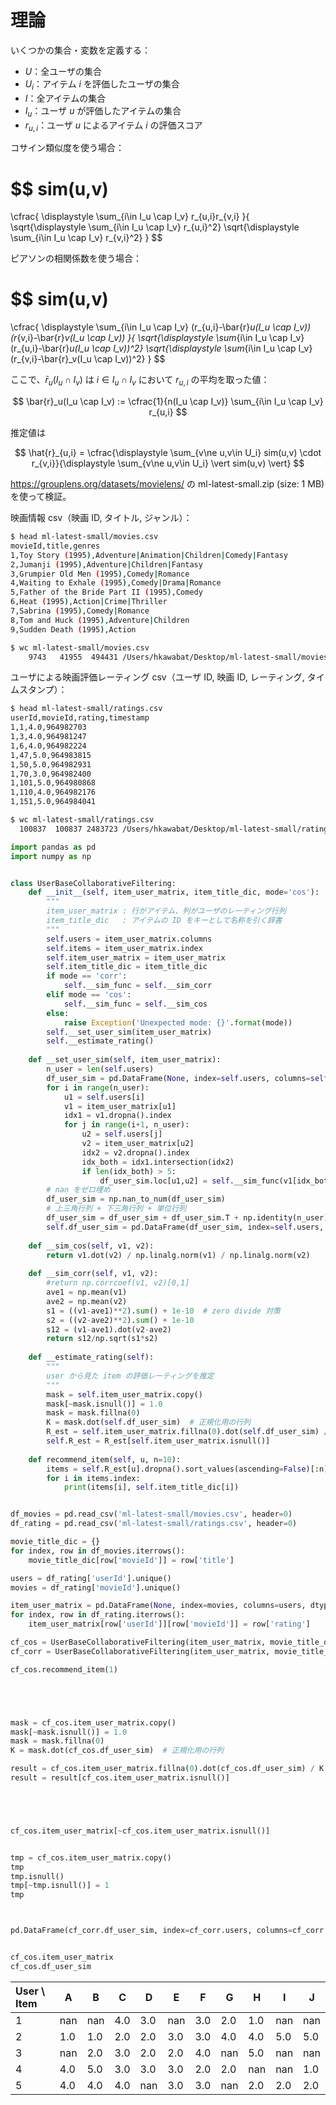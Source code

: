 


# 理論

いくつかの集合・変数を定義する：
- $U$：全ユーザの集合
- $U_i$：アイテム $i$ を評価したユーザの集合
- $I$：全アイテムの集合
- $I_u$：ユーザ $u$ が評価したアイテムの集合
- $r_{u,i}$：ユーザ $u$ によるアイテム $i$ の評価スコア

コサイン類似度を使う場合：

$$
sim(u,v)
=
\cfrac{
    \displaystyle \sum_{i\in I_u \cap I_v} r_{u,i}r_{v,i}
}{
    \sqrt{\displaystyle \sum_{i\in I_u \cap I_v} r_{u,i}^2}
    \sqrt{\displaystyle \sum_{i\in I_u \cap I_v} r_{v,i}^2}
}
$$

ピアソンの相関係数を使う場合：

$$
sim(u,v)
=
\cfrac{
    \displaystyle \sum_{i\in I_u \cap I_v} (r_{u,i}-\bar{r}_u(I_u \cap I_v)) (r_{v,i}-\bar{r}_v(I_u \cap I_v))
}{
    \sqrt{\displaystyle \sum_{i\in I_u \cap I_v} (r_{u,i}-\bar{r}_u(I_u \cap I_v))^2}
    \sqrt{\displaystyle \sum_{i\in I_u \cap I_v} (r_{v,i}-\bar{r}_v(I_u \cap I_v))^2}
}
$$

ここで、$\bar{r}_u(I_u \cap I_v)$ は $i\in I_u \cap I_v$ において $r_{u,i}$ の平均を取った値：

$$
\bar{r}_u(I_u \cap I_v) := \cfrac{1}{n(I_u \cap I_v)} \sum_{i\in I_u \cap I_v} r_{u,i}
$$

推定値は

$$
\hat{r}_{u,i} = \cfrac{\displaystyle \sum_{v\ne u,v\in U_i} sim(u,v) \cdot r_{v,i}}{\displaystyle \sum_{v\ne u,v\in U_i} \vert sim(u,v) \vert}
$$


https://grouplens.org/datasets/movielens/ の ml-latest-small.zip (size: 1 MB) を使って検証。

映画情報 csv（映画 ID, タイトル, ジャンル）：
```bash
$ head ml-latest-small/movies.csv 
movieId,title,genres
1,Toy Story (1995),Adventure|Animation|Children|Comedy|Fantasy
2,Jumanji (1995),Adventure|Children|Fantasy
3,Grumpier Old Men (1995),Comedy|Romance
4,Waiting to Exhale (1995),Comedy|Drama|Romance
5,Father of the Bride Part II (1995),Comedy
6,Heat (1995),Action|Crime|Thriller
7,Sabrina (1995),Comedy|Romance
8,Tom and Huck (1995),Adventure|Children
9,Sudden Death (1995),Action

$ wc ml-latest-small/movies.csv 
    9743   41955  494431 /Users/hkawabat/Desktop/ml-latest-small/movies.csv
```

ユーザによる映画評価レーティング csv（ユーザ ID, 映画 ID, レーティング, タイムスタンプ）：
```bash
$ head ml-latest-small/ratings.csv
userId,movieId,rating,timestamp
1,1,4.0,964982703
1,3,4.0,964981247
1,6,4.0,964982224
1,47,5.0,964983815
1,50,5.0,964982931
1,70,3.0,964982400
1,101,5.0,964980868
1,110,4.0,964982176
1,151,5.0,964984041

$ wc ml-latest-small/ratings.csv
  100837  100837 2483723 /Users/hkawabat/Desktop/ml-latest-small/ratings.csv
```

```python
import pandas as pd
import numpy as np


class UserBaseCollaborativeFiltering:
    def __init__(self, item_user_matrix, item_title_dic, mode='cos'):
        """
        item_user_matrix : 行がアイテム、列がユーザのレーティング行列
        item_title_dic   : アイテムの ID をキーとして名称を引く辞書
        """
        self.users = item_user_matrix.columns
        self.items = item_user_matrix.index
        self.item_user_matrix = item_user_matrix
        self.item_title_dic = item_title_dic
        if mode == 'corr':
            self.__sim_func = self.__sim_corr
        elif mode == 'cos':
            self.__sim_func = self.__sim_cos
        else:
            raise Exception('Unexpected mode: {}'.format(mode))
        self.__set_user_sim(item_user_matrix)
        self.__estimate_rating()
    
    def __set_user_sim(self, item_user_matrix):
        n_user = len(self.users)
        df_user_sim = pd.DataFrame(None, index=self.users, columns=self.users, dtype='float32')
        for i in range(n_user):
            u1 = self.users[i]
            v1 = item_user_matrix[u1]
            idx1 = v1.dropna().index
            for j in range(i+1, n_user):
                u2 = self.users[j]
                v2 = item_user_matrix[u2]
                idx2 = v2.dropna().index
                idx_both = idx1.intersection(idx2)
                if len(idx_both) > 5:
                    df_user_sim.loc[u1,u2] = self.__sim_func(v1[idx_both], v2[idx_both])
        # nan をゼロ埋め
        df_user_sim = np.nan_to_num(df_user_sim)
        # 上三角行列 + 下三角行列 + 単位行列
        df_user_sim = df_user_sim + df_user_sim.T + np.identity(n_user)
        self.df_user_sim = pd.DataFrame(df_user_sim, index=self.users, columns=self.users)
    
    def __sim_cos(self, v1, v2):
        return v1.dot(v2) / np.linalg.norm(v1) / np.linalg.norm(v2)
    
    def __sim_corr(self, v1, v2):
        #return np.corrcoef(v1, v2)[0,1]
        ave1 = np.mean(v1)
        ave2 = np.mean(v2)
        s1 = ((v1-ave1)**2).sum() + 1e-10  # zero divide 対策
        s2 = ((v2-ave2)**2).sum() + 1e-10
        s12 = (v1-ave1).dot(v2-ave2)
        return s12/np.sqrt(s1*s2)
    
    def __estimate_rating(self):
        """
        user から見た item の評価レーティングを推定
        """
        mask = self.item_user_matrix.copy()
        mask[~mask.isnull()] = 1.0
        mask = mask.fillna(0)
        K = mask.dot(self.df_user_sim)  # 正規化用の行列
        R_est = self.item_user_matrix.fillna(0).dot(self.df_user_sim) / K
        self.R_est = R_est[self.item_user_matrix.isnull()]
    
    def recommend_item(self, u, n=10):
        items = self.R_est[u].dropna().sort_values(ascending=False)[:n]
        for i in items.index:
            print(items[i], self.item_title_dic[i])


df_movies = pd.read_csv('ml-latest-small/movies.csv', header=0)
df_rating = pd.read_csv('ml-latest-small/ratings.csv', header=0)

movie_title_dic = {}
for index, row in df_movies.iterrows():
    movie_title_dic[row['movieId']] = row['title']

users = df_rating['userId'].unique()
movies = df_rating['movieId'].unique()

item_user_matrix = pd.DataFrame(None, index=movies, columns=users, dtype='float32')
for index, row in df_rating.iterrows():
    item_user_matrix[row['userId']][row['movieId']] = row['rating']

cf_cos = UserBaseCollaborativeFiltering(item_user_matrix, movie_title_dic, mode='cos')
cf_corr = UserBaseCollaborativeFiltering(item_user_matrix, movie_title_dic, mode='corr')

cf_cos.recommend_item(1)





mask = cf_cos.item_user_matrix.copy()
mask[~mask.isnull()] = 1.0
mask = mask.fillna(0)
K = mask.dot(cf_cos.df_user_sim)  # 正規化用の行列

result = cf_cos.item_user_matrix.fillna(0).dot(cf_cos.df_user_sim) / K
result = result[cf_cos.item_user_matrix.isnull()]





cf_cos.item_user_matrix[~cf_cos.item_user_matrix.isnull()]


tmp = cf_cos.item_user_matrix.copy()
tmp
tmp.isnull()
tmp[~tmp.isnull()] = 1
tmp



pd.DataFrame(cf_corr.df_user_sim, index=cf_corr.users, columns=cf_corr.users)


cf_cos.item_user_matrix
cf_cos.df_user_sim

```

| User \ Item | A | B | C | D | E | F | G | H | I | J |
| :--- | ---- | ---- | ---- | ---- | ---- | ---- | ---- | ---- | ---- | ---- |
| 1 | nan | nan | 4.0 | 3.0 | nan | 3.0 | 2.0 | 1.0 | nan | nan |
| 2 | 1.0 | 1.0 | 2.0 | 2.0 | 3.0 | 3.0 | 4.0 | 4.0 | 5.0 | 5.0 |
| 3 | nan | 2.0 | 3.0 | 2.0 | 2.0 | 4.0 | nan | 5.0 | nan | nan |
| 4 | 4.0 | 5.0 | 3.0 | 3.0 | 3.0 | 2.0 | 2.0 | nan | nan | 1.0 |
| 5 | 4.0 | 4.0 | 4.0 | nan | 3.0 | 3.0 | nan | 2.0 | 2.0 | 2.0 |
